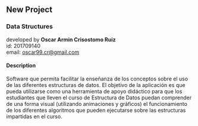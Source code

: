 ## New Project
### Data Structures

developed by **Oscar Armin Crisostomo Ruiz**<br>
id: 201709140<br>
email: oscar99.cr@gmail.com<br>


#### Description
Software que permita facilitar la enseñanza de los conceptos sobre el
uso de las diferentes estructuras de datos. El objetivo de la aplicación es que pueda utilizarse
como una herramienta de apoyo didáctico para que los estudiantes que lleven el curso de
Estructura de Datos puedan comprender de una forma visual (utilizando animaciones y gráficos)
el funcionamiento de los diferentes algoritmos que pueden ejecutarse sobre las estructuras
impartidas en el curso.
